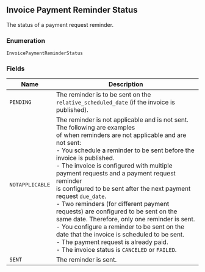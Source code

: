 ## Invoice Payment Reminder Status

The status of a payment request reminder.

### Enumeration

`InvoicePaymentReminderStatus`

### Fields

| Name | Description |
|  --- | --- |
| `PENDING` | The reminder is to be sent on the `relative_scheduled_date` (if the invoice is published). |
| `NOTAPPLICABLE` | The reminder is not applicable and is not sent. The following are examples<br>of when reminders are not applicable and are not sent:<br>- You schedule a reminder to be sent before the invoice is published.<br>- The invoice is configured with multiple payment requests and a payment request reminder<br>is configured to be sent after the next payment request `due_date`.<br>- Two reminders (for different payment requests) are configured to be sent on the<br>same date. Therefore, only one reminder is sent.<br>- You configure a reminder to be sent on the date that the invoice is scheduled to be sent.<br>- The payment request is already paid.<br>- The invoice status is `CANCELED` or `FAILED`. |
| `SENT` | The reminder is sent. |

